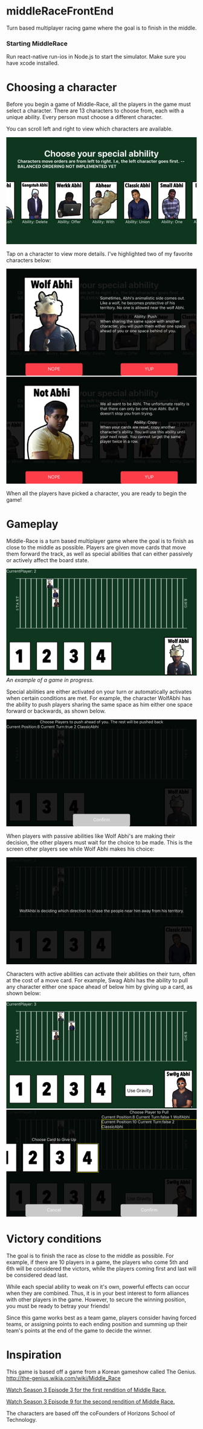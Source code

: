 # middleRaceFrontEnd
Turn based multiplayer racing game where the goal is to finish in the middle.

### Starting MiddleRace
Run react-native run-ios in Node.js to start the simulator. Make sure you have xcode installed.

# Choosing a character
Before you begin a game of Middle-Race, all the players in the game must select a character. There are 13 characters to choose from, each with a unique ability. Every person must choose a different character.

You can scroll left and right to view which characters are available.

![](images/demoPic5.png)

Tap on a character to view more details. I've highlighted two of my favorite characters below:

![](images/demoPic6.png)
![](images/demoPic7.png)

When all the players have picked a character, you are ready to begin the game!

# Gameplay
Middle-Race is a turn based multiplayer game where the goal is to finish as close to the middle as possible. Players are given move cards that move them forward the track, as well as special abilities that can either passively or actively affect the board state.

![](images/demoPic1.png)
*An example of a game in progress.*

Special abilities are either activated on your turn or automatically activates when certain conditions are met. For example, the character WolfAbhi has the ability to push players sharing the same space as him either one space forward or backwards, as shown below.

![](images/demoPic3.png)

When players with passive abilities like Wolf Abhi's are making their decision, the other players must wait for the choice to be made. This is the screen other players see while Wolf Abhi makes his choice:

![](images/demoPic4.png)

Characters with active abilities can activate their abilities on their turn, often at the cost of a move card. For example, Swag Abhi has the ability to pull any character either one space ahead of below him by giving up a card, as shown below:

![](images/demoPic8.png)
![](images/demoPic9.png)

# Victory conditions

The goal is to finish the race as close to the middle as possible. For example, if there are 10 players in a game, the players who come 5th and 6th will be considered the victors, while the players coming first and last will be considered dead last.

While each special ability to weak on it's own, powerful effects can occur when they are combined. Thus, it is in your best interest to form alliances with other players in the game. However, to secure the winning position, you must be ready to betray your friends!

Since this game works best as a team game, players consider having forced teams, or assigning points to each ending position and summing up their team's points at the end of the game to decide the winner.

# Inspiration

This game is based off a game from a Korean gameshow called The Genius.
http://the-genius.wikia.com/wiki/Middle_Race

[Watch Season 3 Episode 3 for the first rendition of Middle Race.](https://www.reddit.com/r/koreanvariety/comments/2joq50/the_genius_s3e03_middle_race/)

[Watch Season 3 Episode 9 for the second rendition of Middle Race.](https://www.reddit.com/r/koreanvariety/comments/2nrxfl/the_genius_s3e09_middle_race/)

The characters are based off the coFounders of Horizons School of Technology.
